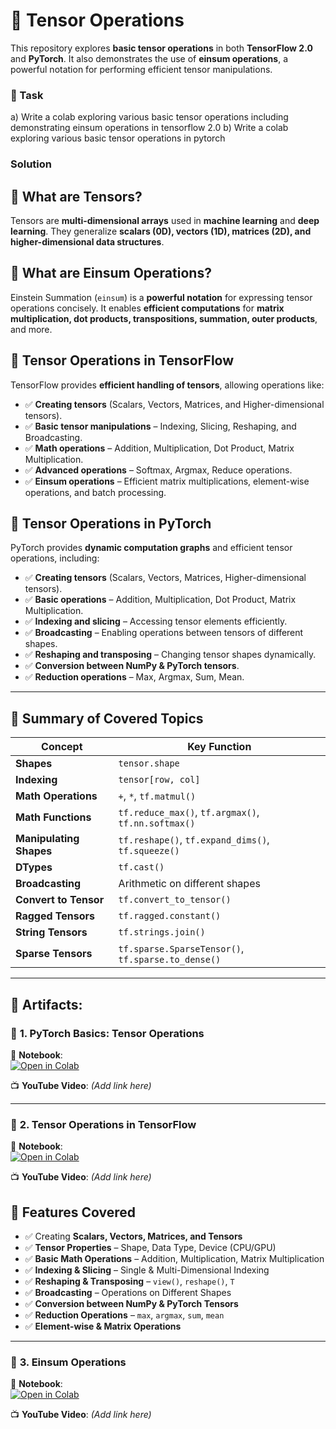 # 📌 Tensor Operations

This repository explores **basic tensor operations** in both **TensorFlow 2.0** and **PyTorch**. It also demonstrates the use of **einsum operations**, a powerful notation for performing efficient tensor manipulations.

### 🚀 Task

a) Write a colab exploring various basic tensor operations including demonstrating einsum operations in tensorflow 2.0
b) Write a colab exploring various basic tensor operations in pytorch

### Solution

## 📌 What are Tensors?  
Tensors are **multi-dimensional arrays** used in **machine learning** and **deep learning**. They generalize **scalars (0D), vectors (1D), matrices (2D), and higher-dimensional data structures**.


## 📌 What are Einsum Operations?  
Einstein Summation (`einsum`) is a **powerful notation** for expressing tensor operations concisely. It enables **efficient computations** for **matrix multiplication, dot products, transpositions, summation, outer products**, and more.

## 📌 Tensor Operations in TensorFlow
TensorFlow provides **efficient handling of tensors**, allowing operations like:
- ✅ **Creating tensors** (Scalars, Vectors, Matrices, and Higher-dimensional tensors).  
- ✅ **Basic tensor manipulations** – Indexing, Slicing, Reshaping, and Broadcasting.  
- ✅ **Math operations** – Addition, Multiplication, Dot Product, Matrix Multiplication.  
- ✅ **Advanced operations** – Softmax, Argmax, Reduce operations.  
- ✅ **Einsum operations** – Efficient matrix multiplications, element-wise operations, and batch processing.  

## 📌 Tensor Operations in PyTorch
PyTorch provides **dynamic computation graphs** and efficient tensor operations, including:
- ✅ **Creating tensors** (Scalars, Vectors, Matrices, Higher-dimensional tensors).  
- ✅ **Basic operations** – Addition, Multiplication, Dot Product, Matrix Multiplication.  
- ✅ **Indexing and slicing** – Accessing tensor elements efficiently.  
- ✅ **Broadcasting** – Enabling operations between tensors of different shapes.  
- ✅ **Reshaping and transposing** – Changing tensor shapes dynamically.  
- ✅ **Conversion between NumPy & PyTorch tensors**.  
- ✅ **Reduction operations** – Max, Argmax, Sum, Mean.  

---

## 📌 Summary of Covered Topics
| Concept | Key Function |
|---------|-------------|
| **Shapes** | `tensor.shape` |
| **Indexing** | `tensor[row, col]` |
| **Math Operations** | `+`, `*`, `tf.matmul()` |
| **Math Functions** | `tf.reduce_max()`, `tf.argmax()`, `tf.nn.softmax()` |
| **Manipulating Shapes** | `tf.reshape()`, `tf.expand_dims()`, `tf.squeeze()` |
| **DTypes** | `tf.cast()` |
| **Broadcasting** | Arithmetic on different shapes |
| **Convert to Tensor** | `tf.convert_to_tensor()` |
| **Ragged Tensors** | `tf.ragged.constant()` |
| **String Tensors** | `tf.strings.join()` |
| **Sparse Tensors** | `tf.sparse.SparseTensor()`, `tf.sparse.to_dense()` |

---

## 📌 Artifacts:
### 🚀 **1. PyTorch Basics: Tensor Operations**
📂 **Notebook**:  
[![Open in Colab](https://colab.research.google.com/assets/colab-badge.svg)](https://colab.research.google.com/github/your-repo-name/pytorch-tensor-basics.ipynb)

📺 **YouTube Video**: _(Add link here)_

---

### 🚀 **2. Tensor Operations in TensorFlow**
📂 **Notebook**:  
[![Open in Colab](https://colab.research.google.com/assets/colab-badge.svg)](https://colab.research.google.com/github/your-repo-name/tensorflow-tensor-basics.ipynb)

📺 **YouTube Video**: _(Add link here)_

## 📌 Features Covered
- ✅ Creating **Scalars, Vectors, Matrices, and Tensors**  
- ✅ **Tensor Properties** – Shape, Data Type, Device (CPU/GPU)  
- ✅ **Basic Math Operations** – Addition, Multiplication, Matrix Multiplication  
- ✅ **Indexing & Slicing** – Single & Multi-Dimensional Indexing  
- ✅ **Reshaping & Transposing** – `view()`, `reshape()`, `T`  
- ✅ **Broadcasting** – Operations on Different Shapes  
- ✅ **Conversion between NumPy & PyTorch Tensors**  
- ✅ **Reduction Operations** – `max`, `argmax`, `sum`, `mean`  
- ✅ **Element-wise & Matrix Operations**  

---

### 🚀 **3. Einsum Operations**
📂 **Notebook**:  
[![Open in Colab](https://colab.research.google.com/assets/colab-badge.svg)](https://colab.research.google.com/github/your-repo-name/einsum-operations.ipynb)

📺 **YouTube Video**: _(Add link here)_
